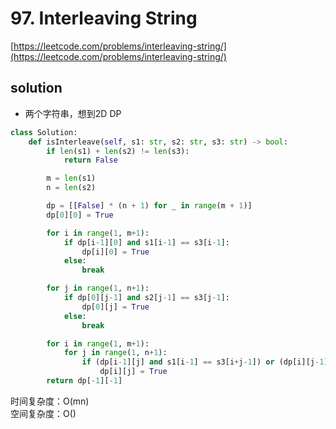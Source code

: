 # 97. Interleaving String

[https://leetcode.com/problems/interleaving-string/](https://leetcode.com/problems/interleaving-string/)

## solution

- 两个字符串，想到2D DP

```python
class Solution:
    def isInterleave(self, s1: str, s2: str, s3: str) -> bool:
        if len(s1) + len(s2) != len(s3):
            return False

        m = len(s1)
        n = len(s2)

        dp = [[False] * (n + 1) for _ in range(m + 1)]
        dp[0][0] = True

        for i in range(1, m+1):
            if dp[i-1][0] and s1[i-1] == s3[i-1]:
                dp[i][0] = True
            else:
                break

        for j in range(1, n+1):
            if dp[0][j-1] and s2[j-1] == s3[j-1]:
                dp[0][j] = True
            else:
                break

        for i in range(1, m+1):
            for j in range(1, n+1):
                if (dp[i-1][j] and s1[i-1] == s3[i+j-1]) or (dp[i][j-1] and s2[j-1] == s3[i+j-1]):
                    dp[i][j] = True
        return dp[-1][-1]
```

时间复杂度：O(mn) <br>
空间复杂度：O()
